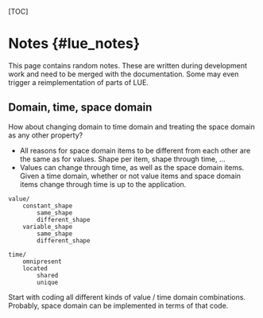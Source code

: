 [TOC]

# Notes  {#lue_notes}

This page contains random notes. These are written during development
work and need to be merged with the documentation. Some may even trigger
a reimplementation of parts of LUE.


## Domain, time, space domain
How about changing domain to time domain and treating the space domain
as any other property?

- All reasons for space domain items to be different from each other
  are the same as for values. Shape per item, shape through time, ...
- Values can change through time, as well as the space domain items. Given
  a time domain, whether or not value items and space domain items change
  through time is up to the application.

```
value/
    constant_shape
        same_shape
        different_shape
    variable_shape
        same_shape
        different_shape

time/
    omnipresent
    located
        shared
        unique
```

Start with coding all different kinds of value / time domain
combinations. Probably, space domain can be implemented in terms of
that code.
